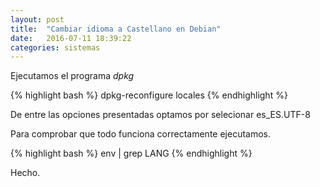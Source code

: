 ```yaml
---
layout: post
title:  "Cambiar idioma a Castellano en Debian"
date:   2016-07-11 18:39:22
categories: sistemas
---
```


Ejecutamos el programa *dpkg*

{% highlight bash %}
dpkg-reconfigure locales
{% endhighlight %}

De entre las opciones presentadas optamos por selecionar es_ES.UTF-8

Para comprobar que todo funciona correctamente ejecutamos.

{% highlight bash %}
env | grep LANG
{% endhighlight %}

Hecho.

